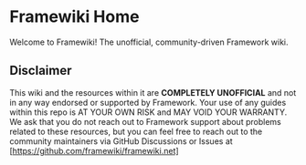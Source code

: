 # Framewiki Home

Welcome to Framewiki! The unofficial, community-driven Framework wiki. 

## Disclaimer
This wiki and the resources within it are **COMPLETELY UNOFFICIAL** and not in any way endorsed or supported by Framework. Your use of any guides within this repo is AT YOUR OWN RISK and MAY VOID YOUR WARRANTY. We ask that you do not reach out to Framework support about problems related to these resources, but you can feel free to reach out to the community maintainers via GitHub Discussions or Issues at [https://github.com/framewiki/framewiki.net]